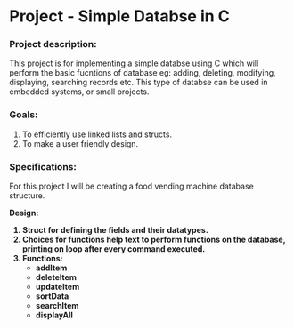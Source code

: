 # Project - Simple Databse in C

<h3>Project description:</h3>
  <p>This project is for implementing a simple databse using C which will perform the basic fucntions of database eg: adding, deleting, modifying, displaying, searching records etc. This type of databse can be used in embedded systems, or small projects.</p>
  
<h3>Goals:</h3>
  <p><ol><li> To efficiently use linked lists and structs. </li>
  <li>To make a user friendly design. </li></ol>
  </p>
  
<h3>Specifications:</h3>
  <p>For this project I will be creating a food vending machine database structure. </p>
  
<b>Design:<b>
  <p>
  <ol>
  <li>Struct for defining the fields and their datatypes.</li>
  <li>Choices for functions help text to perform functions on the database, printing on loop after every command executed.</li>
    <li>Functions: <ul>
      <li>addItem</li>
      <li>deleteItem</li>
      <li>updateItem</li>
      <li>sortData</li>
      <li>searchItem</li>
      <li>displayAll</li>
      </ul>
    </li>
  </p>
  
